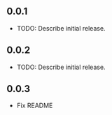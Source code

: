 ## 0.0.1

- TODO: Describe initial release.

## 0.0.2

- TODO: Describe initial release.

## 0.0.3

- Fix README
